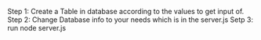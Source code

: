 Step 1: Create a Table in database according to the values to get input of.
Step 2: Change Database info to your needs which is in the server.js
Setp 3: run node server.js
